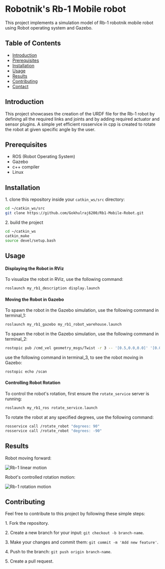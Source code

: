 # Robotnik's Rb-1 Mobile robot
This project implements a simulation model of Rb-1 robotnik mobile robot using Robot operating system and Gazebo.

## Table of Contents

- [Introduction](#introduction)
- [Prerequisites](#prerequisites)
- [Installation](#installation)
- [Usage](#usage)
- [Results](#result)
- [Contributing](#contributing)
- [Contact](#contact)

## Introduction <a name="introduction"></a>
This project showcases the creation of the URDF file for the Rb-1 robot by defining all the required links and joints and by adding required actuator and sensor plugins. A simple yet efficient rosservice in cpp is created to rotate the robot at given specific angle by the user.

## Prerequisites <a name="prerequisites"></a>

- ROS (Robot Operating System)
- Gazebo
- c++ compiler
- Linux
  
## Installation <a name="installation"></a>

1\. clone this repository inside your `catkin_ws/src` directory:

```bash
cd ~/catkin_ws/src
git clone https://github.com/Gokhulraj6200/Rb1-Mobile-Robot.git
```
2\. build the project

```bash
cd ~/catkin_ws
catkin_make
source devel/setup.bash
```

## Usage <a name="usage"></a>

#### Displaying the Robot in RViz

To visualize the robot in RViz, use the following command:

```bash
roslaunch my_rb1_description display.launch
```

#### Moving the Robot in Gazebo

To spawn the robot in the Gazebo simulation, use the following command in terminal_1:

```bash
roslaunch my_rb1_gazebo my_rb1_robot_warehouse.launch
```

To spawn the robot in the Gazebo simulation, use the following command in terminal_2:

```bash
rostopic pub /cmd_vel geometry_msgs/Twist -r 3 -- '[0.5,0.0,0.0]' '[0.0, 0.0, 0.0]'
```

use the following command in terminal_3, to see the robot moving in Gazebo:

```bash
rostopic echo /scan
```

#### Controlling Robot Rotation

To control the robot's rotation, first ensure the `rotate_service` server is running:

```bash
roslaunch my_rb1_ros rotate_service.launch
```

To rotate the robot at any specified degrees, use the following command:

```bash
rosservice call /rotate_robot "degrees: 90"
rosservice call /rotate_robot "degrees: -90"
```

## Results <a name="result"></a>
Robot moving forward:

![Rb-1 linear motion](https://github.com/Gokhulraj6200/Rb1-Mobile-Robot/assets/142083650/a3d9251e-2c76-417d-90e5-507c440f6d1f)


Robot's controlled rotation motion:

![Rb-1 rotation motion](https://github.com/Gokhulraj6200/Rb1-Mobile-Robot/assets/142083650/da75fe1b-ddd2-4098-be81-2cdad2fcf581)

## Contributing
Feel free to contribute to this project by following these simple steps:

1\. Fork the repository.

2\. Create a new branch for your input: `git checkout -b branch-name`.

3\. Make your changes and commit them: `git commit -m 'Add new feature'`.

4\. Push to the branch: `git push origin branch-name`.

5\. Create a pull request.
